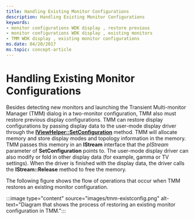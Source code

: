 ```yaml
---
title: Handling Existing Monitor Configurations
description: Handling Existing Monitor Configurations
keywords:
- monitor configurations WDK display , restore previous
- monitor configurations WDK display , existing monitors
- TMM WDK display , existing monitor configurations
ms.date: 04/20/2017
ms.topic: concept-article
---
```


# Handling Existing Monitor Configurations

Besides detecting new monitors and launching the Transient Multi-monitor Manager (TMM) dialog in a two-monitor configuration, TMM also must restore previous display configurations. TMM can restore display configurations by passing display data to the user-mode display driver through the [**IViewHelper::SetConfiguration**](/previous-versions/windows/hardware/drivers/ff568176(v=vs.85)) method. TMM will allocate memory and store display modes and topology information in the memory. TMM passes this memory in an **IStream** interface that the *pIStream* parameter of **SetConfiguration** points to. The user-mode display driver can also modify or fold in other display data (for example, gamma or TV settings). When the driver is finished with the display data, the driver calls the **IStream::Release** method to free the memory.

The following figure shows the flow of operations that occur when TMM restores an existing monitor configuration.

:::image type="content" source="images/tmm-existconfig.png" alt-text="Diagram that shows the process of restoring an existing monitor configuration in TMM.":::
